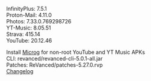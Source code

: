 InfinityPlus: 7.5.1  
Proton-Mail: 4.11.0  
Photos: 7.33.0.769298726  
YT-Music: 8.05.51  
Strava: 415.14  
YouTube: 20.12.46  

Install [Microg](https://github.com/ReVanced/GmsCore/releases) for non-root YouTube and YT Music APKs  
CLI: revanced/revanced-cli-5.0.1-all.jar  
Patches: ReVanced/patches-5.27.0.rvp  
[Changelog](https://github.com/ReVanced/revanced-patches/releases/tag/v5.27.0)  
